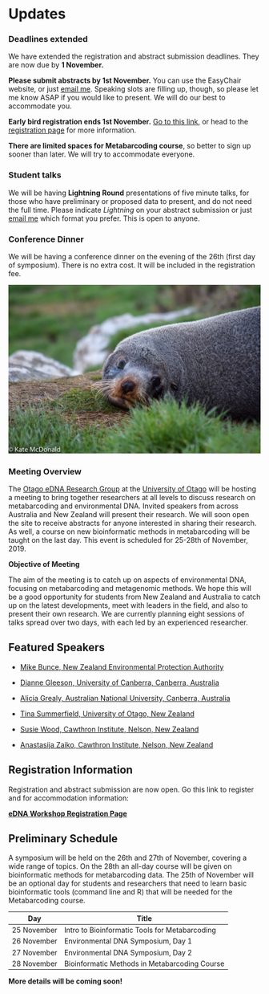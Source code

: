 # Updates

### Deadlines extended

We have extended the registration and abstract submission deadlines. They are now due by **1 November.**

**Please submit abstracts by 1st November.** You can use the EasyChair website, or just [email me](mailto:hugh.cross@otago.ac.nz). Speaking slots are filling up, though, so please let me know ASAP if you would like to present. We will do our best to accommodate you.

**Early bird registration ends 1st November.** [Go to this link](https://events.humanitix.co.nz/environmental-dna-workshop), or head to the [registration page](registration_info.md) for more information.

**There are limited spaces for Metabarcoding course**, so better to sign up sooner than later. We will try to accommodate everyone.

### Student talks

We will be having **Lightning Round** presentations of five minute talks, for those who have preliminary or proposed data to present, and do not need the full time. Please indicate *Lightning* on your abstract submission or just [email me](mailto:hugh.cross@otago.ac.nz) which format you prefer. This is open to anyone.

### Conference Dinner

We will be having a conference dinner on the evening of the 26th (first day of symposium). There is no extra cost. It will be included in the registration fee. 

![alt text](images/seal_closeup_smaller.jpg)

### Meeting Overview

The [Otago eDNA Research Group](https://otagoedna.github.io/) at the [University of Otago](https://www.otago.ac.nz/) will be hosting a meeting to bring together researchers at all levels to discuss research on metabarcoding and environmental DNA. Invited speakers from across Australia and New Zealand will present their research. We will soon open the site to receive abstracts for anyone interested in sharing their research. As well, a course on new bioinformatic methods in metabarcoding will be taught on the last day. This event is scheduled for 25-28th of November, 2019.

**Objective of Meeting**

The aim of the meeting is to catch up on aspects of environmental DNA, focusing on metabarcoding and metagenomic methods. We hope this will be a good opportunity for students from New Zealand and Australia to catch up on the latest developments, meet with leaders in the field, and also to present their own research. We are currently planning eight sessions of talks spread over two days, with each led by an experienced researcher. 

## Featured Speakers

* [Mike Bunce, New Zealand Environmental Protection Authority](https://www.epa.govt.nz/)

* [Dianne Gleeson, University of Canberra, Canberra, Australia](https://researchprofiles.canberra.edu.au/en/persons/dianne-gleeson)

* [Alicia Grealy, Australian National University, Canberra, Australia](https://biology.anu.edu.au/people/alicia-grealy)

* [Tina Summerfield, University of Otago, New Zealand](https://www.otago.ac.nz/plant-biotechnology/people/profile/tinasummerfield.html)

* [Susie Wood, Cawthron Institute, Nelson, New Zealand](https://www.cawthron.org.nz/people/2-susie-wood/)

* [Anastasija Zaiko, Cawthron Institute, Nelson, New Zealand](https://www.cawthron.org.nz/people/149-anastasija-zaiko/)

## Registration Information

Registration and abstract submission are now open. Go this link to register and for accommodation information:

[**eDNA Workshop Registration Page**](registration_info.md)


## Preliminary Schedule 

A symposium will be held on the 26th and 27th of November, covering a wide range of topics. On the 28th an all-day course will be given on bioinformatic methods for metabarcoding data. The 25th of November will be an optional day for students and researchers that need to learn basic bioinformatic tools (command line and R) that will be needed for the Metabarcoding course. 

Day | Title |
----|-----|
25 November | Intro to Bioinformatic Tools for Metabarcoding |
26 November | Environmental DNA Symposium, Day 1 |
27 November | Environmental DNA Symposium, Day 2 |
28 November | Bioinformatic Methods in Metabarcoding Course |

**More details will be coming soon!**

